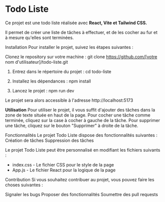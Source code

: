 


# **Todo Liste**


Ce projet est une todo liste réalisée avec  **React, Vite et Tailwind CSS.**

Il permet de créer une liste de tâches à effectuer, et de les cocher au fur et à mesure qu'elles sont terminées.

Installation
Pour installer le projet, suivez les étapes suivantes :

Clonez le repository sur votre machine :
git clone https://github.com/[votre nom d'utilisateur]/todo-liste.git


1. Entrez dans le répertoire du projet :
cd todo-liste

2. Installez les dépendances :
npm install

3. Lancez le projet :
npm run dev

Le projet sera alors accessible à l'adresse http://localhost:5173

**Utilisation**
Pour utiliser le projet, il vous suffit d'ajouter des tâches dans la zone de texte située en haut de la page. Pour cocher une tâche comme terminée, cliquez sur la case à cocher à gauche de la tâche. Pour supprimer une tâche, cliquez sur le bouton "Supprimer" à droite de la tâche.

Fonctionnalités
Le projet Todo Liste dispose des fonctionnalités suivantes :
Création de tâches
Suppression des tâches


Le projet Todo Liste peut être personnalisé en modifiant les fichiers suivants :

- index.css - Le fichier CSS pour le style de la page
- App.js - Le fichier React pour la logique de la page

Contribution
Si vous souhaitez contribuer au projet, vous pouvez faire les choses suivantes :

Signaler les bugs
Proposer des fonctionnalités
Soumettre des pull requests
